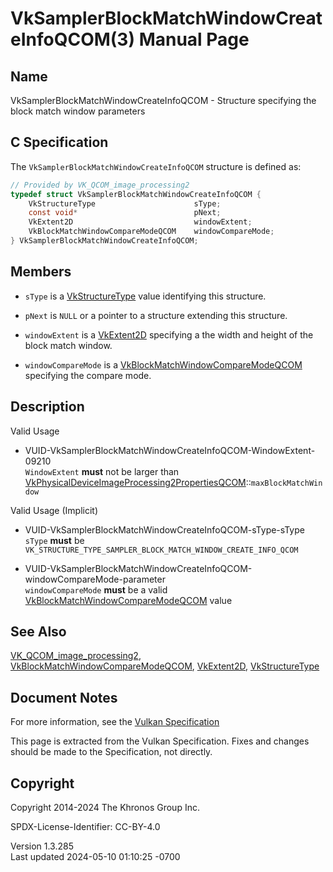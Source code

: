 # VkSamplerBlockMatchWindowCreateInfoQCOM(3) Manual Page

## Name

VkSamplerBlockMatchWindowCreateInfoQCOM - Structure specifying the block
match window parameters



## <a href="#_c_specification" class="anchor"></a>C Specification

The `VkSamplerBlockMatchWindowCreateInfoQCOM` structure is defined as:

``` c
// Provided by VK_QCOM_image_processing2
typedef struct VkSamplerBlockMatchWindowCreateInfoQCOM {
    VkStructureType                      sType;
    const void*                          pNext;
    VkExtent2D                           windowExtent;
    VkBlockMatchWindowCompareModeQCOM    windowCompareMode;
} VkSamplerBlockMatchWindowCreateInfoQCOM;
```

## <a href="#_members" class="anchor"></a>Members

- `sType` is a [VkStructureType](https://registry.khronos.org/vulkan/specs/1.3-extensions/man/html/VkStructureType.html) value identifying
  this structure.

- `pNext` is `NULL` or a pointer to a structure extending this
  structure.

- `windowExtent` is a [VkExtent2D](https://registry.khronos.org/vulkan/specs/1.3-extensions/man/html/VkExtent2D.html) specifying a the
  width and height of the block match window.

- `windowCompareMode` is a
  [VkBlockMatchWindowCompareModeQCOM](https://registry.khronos.org/vulkan/specs/1.3-extensions/man/html/VkBlockMatchWindowCompareModeQCOM.html)
  specifying the compare mode.

## <a href="#_description" class="anchor"></a>Description

Valid Usage

- <a
  href="#VUID-VkSamplerBlockMatchWindowCreateInfoQCOM-WindowExtent-09210"
  id="VUID-VkSamplerBlockMatchWindowCreateInfoQCOM-WindowExtent-09210"></a>
  VUID-VkSamplerBlockMatchWindowCreateInfoQCOM-WindowExtent-09210  
  `WindowExtent` **must** not be larger than
  [VkPhysicalDeviceImageProcessing2PropertiesQCOM](https://registry.khronos.org/vulkan/specs/1.3-extensions/man/html/VkPhysicalDeviceImageProcessing2PropertiesQCOM.html)::`maxBlockMatchWindow`

Valid Usage (Implicit)

- <a href="#VUID-VkSamplerBlockMatchWindowCreateInfoQCOM-sType-sType"
  id="VUID-VkSamplerBlockMatchWindowCreateInfoQCOM-sType-sType"></a>
  VUID-VkSamplerBlockMatchWindowCreateInfoQCOM-sType-sType  
  `sType` **must** be
  `VK_STRUCTURE_TYPE_SAMPLER_BLOCK_MATCH_WINDOW_CREATE_INFO_QCOM`

- <a
  href="#VUID-VkSamplerBlockMatchWindowCreateInfoQCOM-windowCompareMode-parameter"
  id="VUID-VkSamplerBlockMatchWindowCreateInfoQCOM-windowCompareMode-parameter"></a>
  VUID-VkSamplerBlockMatchWindowCreateInfoQCOM-windowCompareMode-parameter  
  `windowCompareMode` **must** be a valid
  [VkBlockMatchWindowCompareModeQCOM](https://registry.khronos.org/vulkan/specs/1.3-extensions/man/html/VkBlockMatchWindowCompareModeQCOM.html)
  value

## <a href="#_see_also" class="anchor"></a>See Also

[VK_QCOM_image_processing2](https://registry.khronos.org/vulkan/specs/1.3-extensions/man/html/VK_QCOM_image_processing2.html),
[VkBlockMatchWindowCompareModeQCOM](https://registry.khronos.org/vulkan/specs/1.3-extensions/man/html/VkBlockMatchWindowCompareModeQCOM.html),
[VkExtent2D](https://registry.khronos.org/vulkan/specs/1.3-extensions/man/html/VkExtent2D.html), [VkStructureType](https://registry.khronos.org/vulkan/specs/1.3-extensions/man/html/VkStructureType.html)

## <a href="#_document_notes" class="anchor"></a>Document Notes

For more information, see the <a
href="https://registry.khronos.org/vulkan/specs/1.3-extensions/html/vkspec.html#VkSamplerBlockMatchWindowCreateInfoQCOM"
target="_blank" rel="noopener">Vulkan Specification</a>

This page is extracted from the Vulkan Specification. Fixes and changes
should be made to the Specification, not directly.

## <a href="#_copyright" class="anchor"></a>Copyright

Copyright 2014-2024 The Khronos Group Inc.

SPDX-License-Identifier: CC-BY-4.0

Version 1.3.285  
Last updated 2024-05-10 01:10:25 -0700
